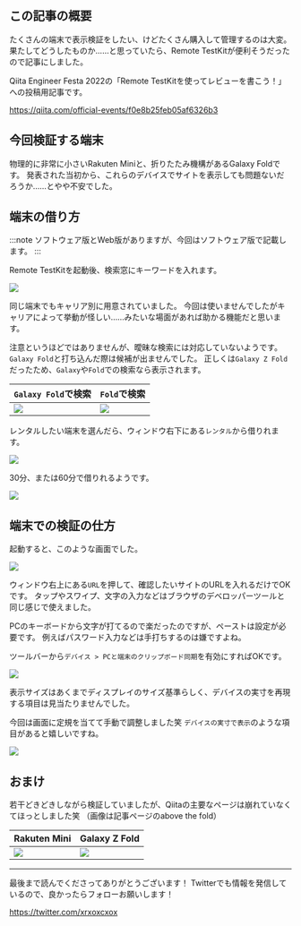 <!--
title:   風変わりなデバイスでも表示崩れが起きてないか確認したい→Remote TestKitが便利そう
tags:    QiitaEngineerFesta2022,QiitaEngineerFesta_NTTレゾナント,RemoteTestKit
-->

## この記事の概要

たくさんの端末で表示検証をしたい、けどたくさん購入して管理するのは大変。
果たしてどうしたものか……と思っていたら、Remote TestKitが便利そうだったので記事にしました。

Qiita Engineer Festa 2022の「Remote TestKitを使ってレビューを書こう！」への投稿用記事です。

https://qiita.com/official-events/f0e8b25feb05af6326b3

## 今回検証する端末

物理的に非常に小さいRakuten Miniと、折りたたみ機構があるGalaxy Foldです。
発表された当初から、これらのデバイスでサイトを表示しても問題ないだろうか……とやや不安でした。

## 端末の借り方

:::note
ソフトウェア版とWeb版がありますが、今回はソフトウェア版で記載します。
:::

Remote TestKitを起動後、検索窓にキーワードを入れます。

![](https://qiita-image-store.s3.ap-northeast-1.amazonaws.com/0/214677/ba62160e-506e-7dc9-6db2-20be86225f52.png)

同じ端末でもキャリア別に用意されていました。
今回は使いませんでしたがキャリアによって挙動が怪しい……みたいな場面があれば助かる機能だと思います。

注意というほどではありませんが、曖昧な検索には対応していないようです。
`Galaxy Fold`と打ち込んだ際は候補が出ませんでした。
正しくは`Galaxy Z Fold`だったため、`Galaxy`や`Fold`での検索なら表示されます。

| `Galaxy Fold`で検索 | `Fold`で検索 |
| --- | --- |
| ![](https://qiita-image-store.s3.ap-northeast-1.amazonaws.com/0/214677/f504208c-24e9-6f38-c4c7-316db57db51d.png) | ![](https://qiita-image-store.s3.ap-northeast-1.amazonaws.com/0/214677/23c3302e-dbe0-687d-c84f-eb1a2d536c14.png) |

レンタルしたい端末を選んだら、ウィンドウ右下にある`レンタル`から借りれます。

![](https://qiita-image-store.s3.ap-northeast-1.amazonaws.com/0/214677/8f02c315-6cd2-e0af-217f-d92a51301313.png)

30分、または60分で借りれるようです。

![](https://qiita-image-store.s3.ap-northeast-1.amazonaws.com/0/214677/57f8e3ab-ef80-67c6-ead3-a0429da9d0e2.png)

## 端末での検証の仕方

起動すると、このような画面でした。

![](https://qiita-image-store.s3.ap-northeast-1.amazonaws.com/0/214677/cc84ec3e-778e-6809-c61b-b4d8ac339ded.png)

ウィンドウ右上にある`URL`を押して、確認したいサイトのURLを入れるだけでOKです。
タップやスワイプ、文字の入力などはブラウザのデベロッパーツールと同じ感じで使えました。

PCのキーボードから文字が打てるので楽だったのですが、ペーストは設定が必要です。
例えばパスワード入力などは手打ちするのは嫌ですよね。

ツールバーから`デバイス > PCと端末のクリップボード同期`を有効にすればOKです。

![](https://qiita-image-store.s3.ap-northeast-1.amazonaws.com/0/214677/a37491a4-5719-96a2-10bc-437b95ad78dc.png)

表示サイズはあくまでディスプレイのサイズ基準らしく、デバイスの実寸を再現する項目は見当たりませんでした。

今回は画面に定規を当てて手動で調整しました笑
`デバイスの実寸で表示`のような項目があると嬉しいですね。

![](https://qiita-image-store.s3.ap-northeast-1.amazonaws.com/0/214677/b3cb5b85-2ed6-fc71-f808-72a3e848c03c.png)

## おまけ

若干どきどきしながら検証していましたが、Qiitaの主要なページは崩れていなくてほっとしました笑
（画像は記事ページのabove the fold）

| Rakuten Mini | Galaxy Z Fold |
| --- | --- |
| ![](https://qiita-image-store.s3.ap-northeast-1.amazonaws.com/0/214677/f389bdb0-9caf-142a-b72e-a7c980e7a4cb.png) | ![](https://qiita-image-store.s3.ap-northeast-1.amazonaws.com/0/214677/95ad71b3-c3c0-0ae9-64f6-b337fafffc00.png) |

---

最後まで読んでくださってありがとうございます！
Twitterでも情報を発信しているので、良かったらフォローお願いします！

https://twitter.com/xrxoxcxox

